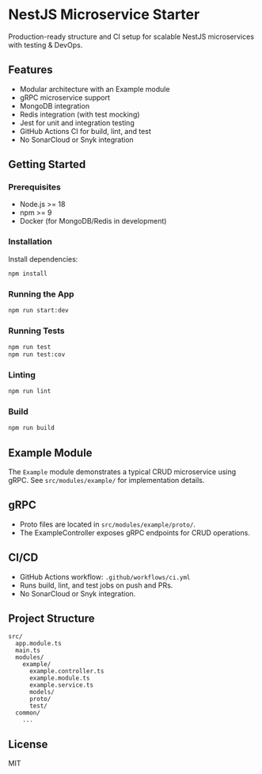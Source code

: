 # NestJS Microservice Starter

Production-ready structure and CI setup for scalable NestJS microservices with testing & DevOps.

## Features
- Modular architecture with an Example module
- gRPC microservice support
- MongoDB integration
- Redis integration (with test mocking)
- Jest for unit and integration testing
- GitHub Actions CI for build, lint, and test
- No SonarCloud or Snyk integration

## Getting Started

### Prerequisites
- Node.js >= 18
- npm >= 9
- Docker (for MongoDB/Redis in development)

### Installation
Install dependencies:
```bash
npm install
```

### Running the App
```bash
npm run start:dev
```

### Running Tests
```bash
npm run test
npm run test:cov
```

### Linting
```bash
npm run lint
```

### Build
```bash
npm run build
```

## Example Module
The `Example` module demonstrates a typical CRUD microservice using gRPC. See `src/modules/example/` for implementation details.

## gRPC
- Proto files are located in `src/modules/example/proto/`.
- The ExampleController exposes gRPC endpoints for CRUD operations.

## CI/CD
- GitHub Actions workflow: `.github/workflows/ci.yml`
- Runs build, lint, and test jobs on push and PRs.
- No SonarCloud or Snyk integration.

## Project Structure
```
src/
  app.module.ts
  main.ts
  modules/
    example/
      example.controller.ts
      example.module.ts
      example.service.ts
      models/
      proto/
      test/
  common/
    ...
```

## License
MIT
